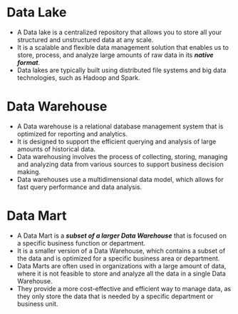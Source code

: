 # Data Lake

- A Data lake is a centralized repository that allows you to store all your structured and unstructured data at any scale. 
- It is a scalable and flexible data management solution that enables us to store, process, and analyze large amounts of raw data in its ***native format***. 
- Data lakes are typically built using distributed file systems and big data technologies, such as Hadoop and Spark.

# Data Warehouse

- A Data warehouse is a relational database management system that is optimized for reporting and analytics. 
- It is designed to support the efficient querying and analysis of large amounts of historical data. 
- Data warehousing involves the process of collecting, storing, managing and analyzing data from various sources to support business decision making. 
- Data warehouses use a multidimensional data model, which allows for fast query performance and data analysis.

# Data Mart

- A Data Mart is a ***subset of a larger Data Warehouse*** that is focused on a specific business function or department. 
- It is a smaller version of a Data Warehouse, which contains a subset of the data and is optimized for a specific business area or department.
- Data Marts are often used in organizations with a large amount of data, where it is not feasible to store and analyze all the data in a single Data Warehouse. 
- They provide a more cost-effective and efficient way to manage data, as they only store the data that is needed by a specific department or business unit.
